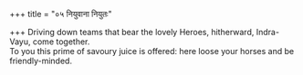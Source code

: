 +++
title = "०५ नियुवाना नियुतः"

+++
Driving down teams that bear the lovely Heroes, hitherward, Indra-Vayu, come together.  
     To you this prime of savoury juice is offered: here loose your horses and be friendly-minded.